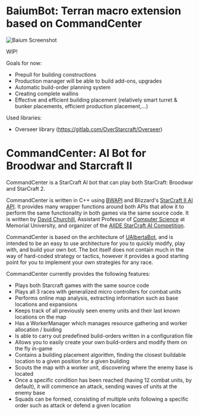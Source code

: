 # BaiumBot: Terran macro extension based on CommandCenter
![Baium Screenshot](https://vignette.wikia.nocookie.net/starcraft/images/4/4c/ArcturusMengsk_SC2_Art2.jpg/revision/latest?cb=20110814133340)

WIP!

Goals for now:
* Prepull for building constructions
* Production manager will be able to build add-ons, upgrades
* Automatic build-order planning system
* Creating complete wallins
* Effective and efficient building placement (relatively smart turret & bunker placements, efficient production placement,...)

Used libraries:
* Overseer library (https://gitlab.com/OverStarcraft/Overseer)

# CommandCenter: AI Bot for Broodwar and Starcraft II

CommandCenter is a StarCraft AI bot that can play both StarCraft: Broodwar and StarCraft 2.

CommandCenter is written in C++ using [BWAPI](https://github.com/bwapi/bwapi) and Blizzard's [StarCraft II AI API](https://github.com/Blizzard/s2client-api). It provides many wrapper functions around both APIs that allow it to perform the same functionality in both games via the same source code. It is written by [David Churchill](http://www.cs.mun.ca/~dchurchill/), Assistant Professor of [Computer Science](https://www.cs.mun.ca/) at Memorial University, and organizer of the [AIIDE StarCraft AI Competition](http://www.cs.mun.ca/~dchurchill/starcraftaicomp/).

CommandCenter is based on the architecture of [UAlbertaBot](https://github.com/davechurchill/ualbertabot/wiki), and is intended to be an easy to use architecture for you to quickly modify, play with, and build your own bot. The bot itself does not contain much in the way of hard-coded strategy or tactics, however it provides a good starting point for you to implement your own strategies for any race. 

CommandCenter currently provides the following features:
* Plays both Starcraft games with the same source code
* Plays all 3 races with generalized micro controllers for combat units
* Performs online map analysis, extracting information such as base locations and expansions
* Keeps track of all previously seen enemy units and their last known locations on the map
* Has a WorkerManager which manages resource gathering and worker allocation / buiding
* Is able to carry out predefined build-orders written in a configuration file
* Allows you to easily create your own build-orders and modify them on the fly in-game
* Contains a building placement algorithm, finding the closest buildable location to a given position for a given building 
* Scouts the map with a worker unit, discovering where the enemy base is located
* Once a specific condition has been reached (having 12 combat units, by default), it will commence an attack, sending waves of units at the enemy base
* Squads can be formed, consisting of multiple units following a specific order such as attack or defend a given location


